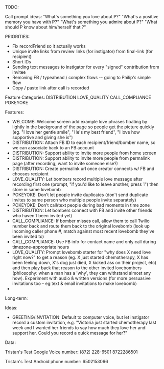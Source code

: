 TODO:

Call prompt ideas:
"What's something you love about P?"
"What's a positive memory you have with P?"
"What's something you admire about P?"
"What should P know about him/herself that ?"


PRIORITIES:

- Fix recordFriend so it actually works
- Unique invite links from review links (for instigator) from final-link (for recipient)
- Short IDs 
- Sending text messages to instigator for every "signed" contribution from invitee
- Removing FB / typeahead / complex flows -- going to Philip's simple flow
- Copy / paste link after call is recorded




Feature Categories:
DISTRIBUTION
LOVE_QUALITY
CALL_COMPLIANCE
POKEYOKE


Features:
* WELCOME: Welcome screen add example love phrases floating by lightly in the background of the page so people get the picture quickly (eg. "I love her gentle smile", "He's my best friend", "I love how supportive and giving she is")
* DISTRIBUTION: Attach FB ID to each recipient/friend/bomber name, so we can associate back to an FB account
* DISTRIBUTION: Support ability to invite more people from home screen
* DISTRIBUTION: Support ability to invite more people from permalink page (after recording, want to invite someone else?)
* DISTRIBUTION: Create permalink url once creator connects w/ FB and chooses recipient
* LOVE_QUALITY: Let bombers record multiple love message after recording first one (prompt, "if you'd like to leave another, press 1") then store in same lovebomb
* POKEYOKE: Don't let people invite duplicates (don't send duplicate invites to same person who multiple people invite separately)
* POKEYOKE: Don't call/text people during bad moments in time zone
* DISTRIBUTION: Let bombers connect with FB and invite other friends who haven't been invited yet)
* CALL_COMPLIANCE: If bomber misses call, allow them to call Twilio number back and route them back to the original lovebomb (look up incoming caller phone #, match against most recent lovebomb they've been invited to)
* CALL_COMPLIANCE: Use FB info for contact name and only call during timezone-appropriate hours
* LOVE_QUALITY: Prompt lovebomb starter for "why does X need love right now?" to get a reason (eg. X just started chemotherapy, X has been feeling down, X's dog just died, X kicked ass on their project, etc) and then play back that reason to the other invited lovebombers (philosophy: when a man has a 'why', they can withstand almost any how). Experiment with audio & written versions (for  more persuasive invitations too – eg text & email invitations to make lovebomb)
* 

Long-term:


Ideas:
* GREETING/INVITATION: Default to computer voice, but let instigator record a custom invitation, e.g. "Victoria just started chemotherapy last week and I wanted her friends to say how much they love her and support her. Could you record a quick message for her?"


Data:

Tristan's Test Google Voice number: 
(872) 228-6501
8722286501

Tristan's Test Android phone number:
6502153066